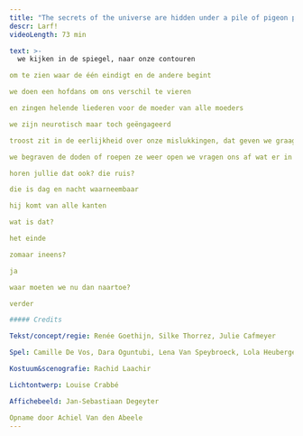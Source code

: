 ```yaml
---
title: "The secrets of the universe are hidden under a pile of pigeon poop"
descr: Larf!
videoLength: 73 min

text: >-
  we kijken in de spiegel, naar onze contouren

om te zien waar de één eindigt en de andere begint

we doen een hofdans om ons verschil te vieren

en zingen helende liederen voor de moeder van alle moeders

we zijn neurotisch maar toch geëngageerd

troost zit in de eerlijkheid over onze mislukkingen, dat geven we graag toe

we begraven de doden of roepen ze weer open we vragen ons af wat er in godsnaam in het ei zit

horen jullie dat ook? die ruis?

die is dag en nacht waarneembaar

hij komt van alle kanten

wat is dat?

het einde

zomaar ineens?

ja

waar moeten we nu dan naartoe?

verder

##### Credits

Tekst/concept/regie: Renée Goethijn, Silke Thorrez, Julie Cafmeyer

Spel: Camille De Vos, Dara Oguntubi, Lena Van Speybroeck, Lola Heuberger, Luca Persan, Pepijn Loobuyck

Kostuum&scenografie: Rachid Laachir

Lichtontwerp: Louise Crabbé

Affichebeeld: Jan-Sebastiaan Degeyter

Opname door Achiel Van den Abeele
---
```

